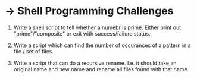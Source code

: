 
-> Shell Programming Challenges
===============================

1. Write a shell script to tell whether a numebr is prime. Either print out
  "prime"/"composite" or exit with success/failure status.

2. Write a script which can find the number of occurances of a pattern in a
  file / set of files.

3. Write a script that can do a recursive rename. I.e. it should take an original
  name and new name and rename all files found with that name.
